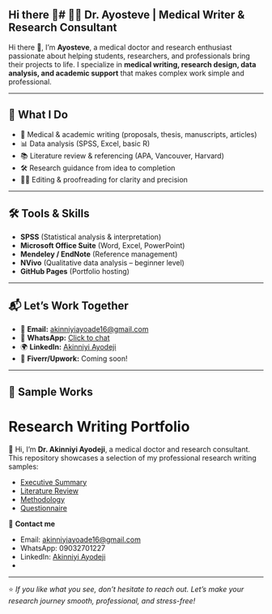 ## Hi there 👋# 👨‍⚕️ Dr. Ayosteve | Medical Writer & Research Consultant  

Hi there 👋, I’m **Ayosteve**, a medical doctor and research enthusiast passionate about helping students, researchers, and professionals bring their projects to life. I specialize in **medical writing, research design, data analysis, and academic support** that makes complex work simple and professional.  

---

## 🧠 What I Do  
- 📑 Medical & academic writing (proposals, thesis, manuscripts, articles)  
- 📊 Data analysis (SPSS, Excel, basic R)  
- 📚 Literature review & referencing (APA, Vancouver, Harvard)  
- 🛠 Research guidance from idea to completion  
- ✍🏽 Editing & proofreading for clarity and precision  

---

## 🛠 Tools & Skills  
- **SPSS** (Statistical analysis & interpretation)  
- **Microsoft Office Suite** (Word, Excel, PowerPoint)  
- **Mendeley / EndNote** (Reference management)  
- **NVivo** (Qualitative data analysis – beginner level)  
- **GitHub Pages** (Portfolio hosting)  

---

## 📬 Let’s Work Together  
- 📩 **Email:** akinniyiayoade16@gmail.com  
- 📱 **WhatsApp:** [Click to chat](https://wa.me/2349032701227)  
- 🌍 **LinkedIn:** [Akinniyi Ayodeji](https://www.linkedin.com/in/akinniyi-ayodeji)  
- 💼 **Fiverr/Upwork:** Coming soon!  

---

## 📂 Sample Works  
# Research Writing Portfolio  

👋 Hi, I’m **Dr. Akinniyi Ayodeji**, a medical doctor and research consultant.  
This repository showcases a selection of my professional research writing samples:  

- [Executive Summary](./Sample_Executive_Summary.pdf)  
- [Literature Review](./Sample_Literature_Review.pdf)  
- [Methodology](./Sample_Methodology.pdf)  
- [Questionnaire](./Sample_Questionnaire.pdf)  

📩 **Contact me**  
- Email: akinniyiayoade16@gmail.com  
- WhatsApp: 09032701227  
- LinkedIn: [Akinniyi Ayodeji](https://www.linkedin.com)
- 

---

⭐ *If you like what you see, don’t hesitate to reach out. Let’s make your research journey smooth, professional, and stress-free!*  


<!--
**Ayosteve/Ayosteve** is a ✨ _special_ ✨ repository because its `README.md` (this file) appears on your GitHub profile.

Here are some ideas to get you started:

- 🔭 I’m currently working on ...
- 🌱 I’m currently learning ...
- 👯 I’m looking to collaborate on ...
- 🤔 I’m looking for help with ...
- 💬 Ask me about ...
- 📫 How to reach me: ...
- 😄 Pronouns: ...
- ⚡ Fun fact: ...
-->
